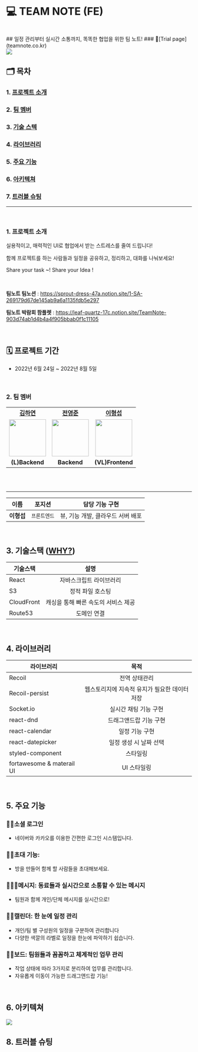 # 💻 TEAM NOTE (FE)
<br />
## 일정 관리부터 실시간 소통까지, 똑똑한 협업을 위한 팀 노트!
### 📑[Trial page](teamnote.co.kr)
<br />
<img src="https://user-images.githubusercontent.com/105115805/182895596-13eecf6c-4ed7-4a4c-9286-64ef3010a91d.png"/>

## 🗂️ 목차

### 1. [프로젝트 소개](#-프로젝트-소개)
### 2. [팀 멤버](#-팀-멤버)
### 3. [기술 스텍](#-기술스택-why)
### 4. [라이브러리](#-라이브러리-why)
### 5. [주요 기능](#️-주요-기능)
### 6. [아키텍쳐](#-프론트-아키텍처)
### 7. [트러블 슈팅](#트러블-슈팅)

<hr>
<br>

### 1. 프로젝트 소개

실용적이고, 매력적인 UI로 협업에서 받는 스트레스를 줄여 드립니다!

함께 프로젝트를 하는 사람들과 일정을 공유하고, 정리하고, 대화를 나눠보세요!

Share your task ~! Share your Idea !

<br>

**팀노트 팀노션** :  https://sprout-dress-47a.notion.site/1-SA-269179d67de145ab9a6a1135fdb5e297

**팀노트 박람회 팜플렛** : https://leaf-quartz-17c.notion.site/TeamNote-903d74ab1d4b4a4f905bbab0f1c11105

<br>

## 🗓 프로젝트 기간

- 2022년 6월 24일 ~ 2022년 8월 5일

<br>

### 2. 팀 멤버

<table>
   <tr>
    <td align="center"><b><a href="https://github.com/horang-e">김하연</a></b></td>
    <td align="center"><b><a href="https://github.com/appreciate87">전영준</a></b></td>
     <td align="center"><b><a href="https://github.com/sojin0106">이형섭</a></b></td>
  </tr>
  <tr>
     <td align="center"><a href="https://github.com/hayeonkimm"><img src="https://user-images.githubusercontent.com/105115805/182905584-e387b6d5-d48f-459c-a92b-8af68ee7a175.jpeg" width="100px" /></a></td>
     <td align="center"><a href="https://github.com/jyj9784"><img src="https://user-images.githubusercontent.com/105115805/182905519-359fd892-e3a6-4d91-94cc-5dbebdc0773b.jpeg?v=4" width="100px" /></a></td>
     <td align="center"><a href="https://github.com/vennydev"><img src="https://user-images.githubusercontent.com/105115805/182900945-8c414eb4-0d50-4741-8d61-38bf3f1bfeca.JPG?v=4" width="100px" /></a></td>
  
    
  </tr>
  <tr>
     <td align="center"><b>(L)Backend</b></td>
     <td align="center"><b>Backend</b></td>
     <td align="center"><b>(VL)Frontend</b></td>
  </tr>
</table>

<br/>
<br/>

<hr>

| 이름       | 포지션       | 담당 기능 구현          |
| ---------- | ------------ | ------------------------------ |
| **이형섭** | `프론트엔드` | 뷰, 기능 개발, 클라우드 서버 배포 |

<br>

## 3. 기술스택 ([WHY?](https://spark-stove-6bf.notion.site/cf6de263fec844ba8c989b4c9a6dd32e))


| 기술스택      |           설명           |
| ------------- | :----------------------: |
| React         | 자바스크립트 라이브러리  |
| S3            |        정적 파일 호스팅          |
| CloudFront            |        캐싱을 통해 빠른 속도의 서비스 제공         |
| Route53            |        도메인 연결         |

<br>

## 4. 라이브러리

| 라이브러리      |           목적           |
| ------------- | :----------------------: |
| Recoil         | 전역 상태관리 |
| Recoil-persist         | 웹스토리지에 지속적 유지가 필요한 데이터 저장 |
| Socket.io         | 실시간 채팅 기능 구현 |
| react-dnd         | 드래그앤드랍 기능 구현 |
| react-calendar         | 일정 기능 구현 |
| react-datepicker         | 일정 생성 시 날짜 선택 |
| styled-component         | 스타일링 |
| fortawesome & materail UI         | UI 스타일링 |

<br/>

## 5. 주요 기능

### 💁🏻‍소셜 로그인
- 네이버와 카카오를 이용한 간편한 로그인 시스템입니다.
### 💁🏻‍초대 기능: 
- 방을 만들어 함께 할 사람들을 초대해보세요.

### 💁🏻‍♂메시지: 동료들과 실시간으로 소통할 수 있는 메시지
- 팀원과 함께 개인/단체 메시지를 실시간으로!

### 💁🏻‍캘린더: 한 눈에 일정 관리
- 개인/팀 별 구성원의 일정을 구분하여 관리합니다
- 다양한 색깔의 라벨로 일정을 한눈에 파악하기 쉽습니다.

### 💁🏻‍보드: 팀원들과 꼼꼼하고 체계적인 업무 관리
- 작업 상태에 따라 3가지로 분리하여 업무를 관리합니다.
- 자유롭게 이동이 가능한 드래그앤드랍 기능!


<br/>

## 6. 아키텍쳐
<img src="https://user-images.githubusercontent.com/105115805/182904504-0db404d6-f456-490b-b3a3-b500df06b134.png" />

<br/>


## 8. 트러블 슈팅

<br/>

